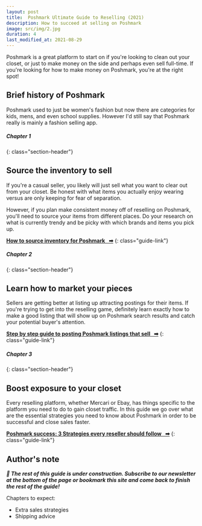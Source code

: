 ```yaml
---
layout: post
title:  Poshmark Ultimate Guide to Reselling (2021)
description: How to succeed at selling on Poshmark
image: src/img/2.jpg
duration: 4
last_modified_at: 2021-08-29
---
```


Poshmark is a great platform to start on if you're looking to clean out your closet, or just to make money on the side and perhaps even sell full-time. If you're looking for how to make money on Poshmark, you're at the right spot!

<!-- **Author's Note:** There is literally *so* much to talk about that I've included links under each section for more in-depth explanations. I suggest reading through this guide first and then reading the other guides afterward to learn more. -->


## Brief history of Poshmark

Poshmark used to just be women's fashion but now there are categories for kids, mens, and even school supplies. However I'd still say that Poshmark really is mainly a fashion selling app. 


##### Chapter 1
{: class="section-header"}
## Source the inventory to sell

If you're a casual seller, you likely will just sell what you want to clear out from your closet. Be honest with what items you actually enjoy wearing versus are only keeping for fear of separation.

However, if you plan make consistent money off of reselling on Poshmark, you'll need to source your items from different places. Do your research on what is currently trendy and be picky with which brands and items you pick up.

**[How to source inventory for Poshmark &nbsp; &#10145;]( {{base_url}}/guides/source-inventory )**
{: class="guide-link"}

##### Chapter 2
{: class="section-header"}
## Learn how to market your pieces

Sellers are getting better at listing up attracting postings for their items. If you're trying to get into the reselling game, definitely learn exactly how to make a good listing that will show up on Poshmark search results and catch your potential buyer's attention.

**[Step by step guide to posting Poshmark listings that sell &nbsp; &#10145;]( {{base_url}}/guides/list-on-poshmark )**
{: class="guide-link"}

##### Chapter 3
{: class="section-header"}
## Boost exposure to your closet

Every reselling platform, whether Mercari or Ebay, has things specific to the platform you need to do to gain closet traffic. In this guide we go over what are the essential strategies you need to know about Poshmark in order to be successful and close sales faster.

**[Poshmark success: 3 Strategies every reseller should follow &nbsp; &#10145;]( {{base_url}}/guides/poshmark-success )**
{: class="guide-link"}


## Author's note
***🚧  The rest of this guide is under construction. Subscribe to our newsletter at the bottom of the page or bookmark this site and come back to finish the rest of the guide!***

Chapters to expect:
+  Extra sales strategies
+  Shipping advice
